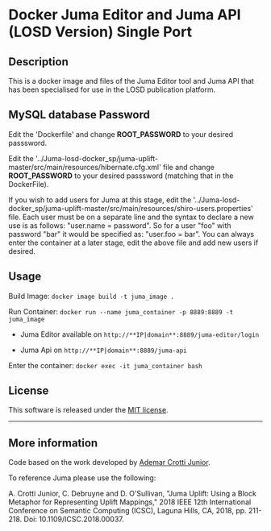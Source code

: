 # Docker Juma Editor and Juma API (LOSD Version) Single Port

## Description

This is a docker image and files of the Juma Editor tool and Juma API that has been specialised for use in the LOSD publication platform.

## MySQL database Password

Edit the 'Dockerfile' and change **ROOT_PASSWORD** to your desired passsword.

Edit the '../Juma-losd-docker_sp/juma-uplift-master/src/main/resources/hibernate.cfg.xml' file and change **ROOT_PASSWORD** to your desired passsword (matching that in the DockerFile).

If you wish to add users for Juma at this stage, edit the '../Juma-losd-docker_sp/juma-uplift-master/src/main/resources/shiro-users.properties' file. Each user must be on a separate line and the syntax to declare a new use is as follows: "user.name = password". So for a user "foo" with password "bar" it would be specified as: "user.foo = bar".
You can always enter the container at a later stage, edit the above file and add new users if desired.

## Usage

Build Image: ``docker image build -t juma_image .``

Run Container: ``docker run --name juma_container -p 8889:8889 -t juma_image``

- Juma Editor available on ``http://**IP|domain**:8889/juma-editor/login``

- Juma Api on ``http://**IP|domain**:8889/juma-api``

Enter the container: ``docker exec -it juma_container bash``

## License
This software is released under the [MIT license](http://opensource.org/licenses/MIT).

-----

## More information

Code based on the work developed by [Ademar Crotti Junior](https://www.scss.tcd.ie/~crottija/juma/).

To reference Juma please use the following:

A. Crotti Junior, C. Debruyne and D. O'Sullivan, "Juma Uplift: Using a Block Metaphor for Representing Uplift Mappings," 2018 IEEE 12th International Conference on Semantic Computing (ICSC), Laguna Hills, CA, 2018, pp. 211-218. Doi: 10.1109/ICSC.2018.00037.
